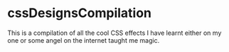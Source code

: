 # cssDesignsCompilation
This is a compilation of all the cool CSS effects I have learnt either on my one or some angel on the internet taught me magic.
